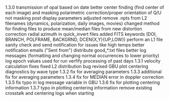 1.3.0
  transmission of opal based on date
  better center finding (find center of each image) and masking
  polarimetric correction/proper orientation of Q/U
  not masking post
  display parameters adjusted
  remove .npts from L2 filenames (dynamics, polarization, daily images, movies)
  changed method for finding files to produce mean/median files from
  new distortion correction
  radial azimuth in quick_invert files
  added FITS keywords (DOI, BRANCH, POLFRAME, BACKGRND, DCEN{X,Y}{UP,LOW})
  perform an L1 file sanity check and send notification for issues like high temps
  better notification emails ("Sent from")
  distribute good_*.txt files
  better log messages (formatting and changing normal occurrences to lower priority)
  log epoch values used for run
  verfify processing of past days
1.3.1
  velocity calculation fixes
  fixed L2 distribution bug
  revised GBU
  plot centering diagnostics by wave type
1.3.2
  fix for averaging parameters
1.3.3
  additional fix for averaging parameters
1.3.4
  fix for MEDIAN error in doppler correction
1.3.5
  fix typo in log message variable in GBU
1.3.6
  fix for plotting centering information
1.3.7
  typo in plotting centering information
  remove existing crosstalk and centering logs when starting

